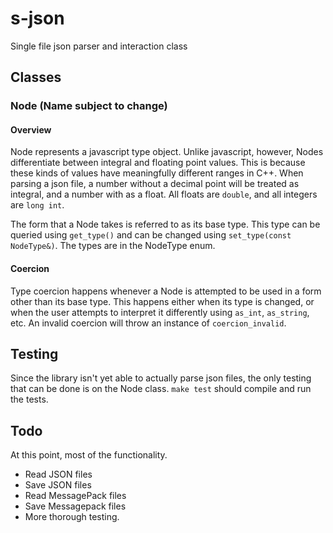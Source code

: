 # s-json
Single file json parser and interaction class

## Classes

### Node (Name subject to change)
#### Overview
Node represents a javascript type object. Unlike javascript, however, Nodes differentiate between integral and floating point values. This is because these kinds of values have meaningfully different ranges in C++. When parsing a json file, a number without a decimal point will be treated as integral, and a number with as a float. All floats are `double`, and all integers are `long int`.

The form that a Node takes is referred to as its base type. This type can be queried using `get_type()` and can be changed using `set_type(const NodeType&)`. The types are in the NodeType enum.

#### Coercion

Type coercion happens whenever a Node is attempted to be used in a form other than its base type. This happens either when its type is changed, or when the user attempts to interpret it differently using `as_int`, `as_string`, etc. An invalid coercion will throw an instance of `coercion_invalid`.

## Testing
Since the library isn't yet able to actually parse json files, the only testing that can be done is on the Node class. `make test` should compile and run the tests.

## Todo
At this point, most of the functionality.
- Read JSON files
- Save JSON files
- Read MessagePack files
- Save Messagepack files
- More thorough testing.